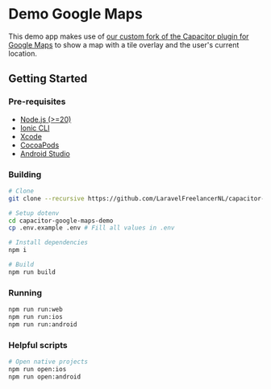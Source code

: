# Demo Google Maps

This demo app makes use of [our custom fork of the Capacitor plugin for Google Maps](https://github.com/LaravelFreelancerNL/capacitor-google-maps) to show a map with a tile overlay and the user's current location.

## Getting Started

### Pre-requisites

- [Node.js (>=20)](https://nodejs.org/en/download)
- [Ionic CLI](https://ionicframework.com/docs/intro/cli#install-the-ionic-cli)
- [Xcode](https://developer.apple.com/xcode/)
- [CocoaPods](https://cocoapods.org/)
- [Android Studio](https://developer.android.com/studio)

### Building

```bash
# Clone
git clone --recursive https://github.com/LaravelFreelancerNL/capacitor-google-maps-demo.git

# Setup dotenv
cd capacitor-google-maps-demo
cp .env.example .env # Fill all values in .env

# Install dependencies
npm i

# Build
npm run build
```

### Running

```bash
npm run run:web
npm run run:ios
npm run run:android
```

### Helpful scripts

```bash
# Open native projects
npm run open:ios
npm run open:android
```
